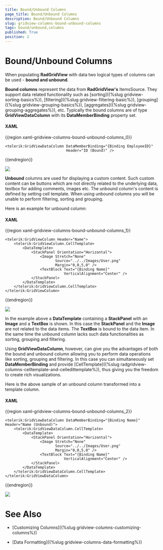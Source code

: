 ```yaml
---
title: Bound/Unbound Columns
page_title: Bound/Unbound Columns
description: Bound/Unbound Columns
slug: gridview-columns-bound-unbound-columns
tags: bound/unbound,columns
published: True
position: 2
---
```


# Bound/Unbound Columns

When populating __RadGridView__ with data two logical types of columns can be used - __bound and unbound__.

__Bound columns__ represent the data from __RadGridView's__ ItemsSource. They support data related functionality such as [sorting]({%slug gridview-sorting-basics%}), [filtering]({%slug gridview-filtering-basic%}), [grouping]({%slug gridview-grouping-basics%}), [aggregates]({%slug gridview-grouping-aggregates%}), etc. Typically the bound columns are of type __GridViewDataColumn__ with its __DataMemberBinding__ property set.

#### __XAML__

{{region xaml-gridview-columns-bound-unbound-columns_0}}

	<telerik:GridViewDataColumn DataMemberBinding="{Binding EmployeeID}"
	                            Header="ID (Bound)" />
{{endregion}}

![](images/RadGridView_BoundUnboundColumns_1.png)

__Unbound__ columns are used for displaying a custom content. Such custom content can be buttons which are not directly related to the underlying data, textbox for adding comments, images etc. The unbound column's content is defined by setting cell template. When using unbound columns you will be unable to perform filtering, sorting and grouping.

Here is an example for unbound column:

#### __XAML__

{{region xaml-gridview-columns-bound-unbound-columns_1}}

	<telerik:GridViewColumn Header="Name">
		<telerik:GridViewColumn.CellTemplate>
	        <DataTemplate>
	            <StackPanel Orientation="Horizontal">
	                <Image Stretch="None"
	                       Source="../../Images/User.png"
	                       Margin="0,0,5,0" />
	                <TextBlock Text="{Binding Name}"
	                           VerticalAlignment="Center" />
	            </StackPanel>
	        </DataTemplate>
		</telerik:GridViewColumn.CellTemplate>
	</telerik:GridViewColumn>
{{endregion}}

![](images/RadGridView_BoundUnboundColumns_2.png)

In the example above a __DataTemplate__ containing a __StackPanel__ with an __Image__ and a __TextBox__ is shown. In this case the __StackPanel__ and the __Image__ are not related to the data items. The __TextBox__ is bound to the data item. In the same time the unbound column lacks such data functionalities as sorting, grouping and filtering. 

Using __GridViewDataColumn__, however, can give you the advantages of both the bound and unbound column allowing you to perform data operations like sorting, grouping and filtering. In this case you can simultaneously set __DataMemberBinding__ and provide [CellTemplate]({%slug radgridview-columns-celltemplate-and-celledittemplate%}), thus giving you the freedom to create rich visualizations. 

Here is the above sample of an unbound column transformed into a template column.

#### __XAML__

{{region xaml-gridview-columns-bound-unbound-columns_2}}

	<telerik:GridViewDataColumn DataMemberBinding="{Binding Name}" Header="Name (Unbound)">
		<telerik:GridViewDataColumn.CellTemplate>
	        <DataTemplate>
	            <StackPanel Orientation="Horizontal">
	                <Image Stretch="None"
	                       Source="../../Images/User.png"
	                       Margin="0,0,5,0" />
	                <TextBlock Text="{Binding Name}"
	                           VerticalAlignment="Center" />
	            </StackPanel>
	        </DataTemplate>
		</telerik:GridViewDataColumn.CellTemplate>
	</telerik:GridViewDataColumn>
{{endregion}}

![](images/RadGridView_BoundUnboundColumns_3.png)

# See Also

 * [Customizing Columns]({%slug gridview-columns-customizing-columns%})

 * [Data Formatting]({%slug gridview-columns-data-formatting%})
